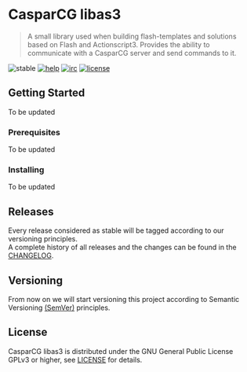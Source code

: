# CasparCG libas3

> A small library used when building flash-templates and solutions based on Flash and Actionscript3. Provides
> the ability to communicate with a CasparCG server and send commands to it.

![stable](https://img.shields.io/badge/stable-n%2Fa-lightgray.svg?style=flat-square)
[![help](https://img.shields.io/badge/help-community%20forum-green.svg?style=flat-square)](https://casparcg.com/forum)
[![irc](https://img.shields.io/badge/irc-%23casparcg-green.svg?style=flat-square)](https://kiwiirc.com/client/sinisalo.freenode.net/?nick=Guest|?#CasparCG)
[![license](https://img.shields.io/badge/license-GPLv3-blue.svg?style=flat-square)](LICENSE)


## Getting Started
To be updated

### Prerequisites
To be updated

### Installing
To be updated


## Releases
Every release considered as stable will be tagged according to our versioning principles.  
A complete history of all releases and the changes can be found in the [CHANGELOG](CHANGELOG).


## Versioning
From now on we will start versioning this project according to Semantic Versioning [(SemVer)][1] principles.


## License
CasparCG libas3 is distributed under the GNU General Public License GPLv3 or higher, see [LICENSE](LICENSE) for details.


[1]: https://semver.org/
